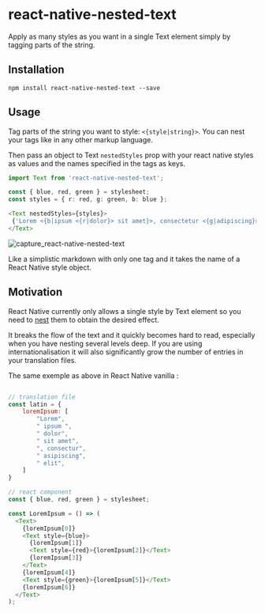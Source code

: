 # react-native-nested-text

Apply as many styles as you want in a single Text element simply by tagging parts of the string.

## Installation

`npm install react-native-nested-text --save`

## Usage

Tag parts of the string you want to style: `<{style|string}>`. You can nest your tags like in any other markup language.

Then pass an object to Text `nestedStyles` prop with your react native styles as values and the names specified in the tags as keys.

```ts
import Text from 'react-native-nested-text';

const { blue, red, green } = stylesheet;
const styles = { r: red, g: green, b: blue };

<Text nestedStyles={styles}>
 {'Lorem <{b|ipsum <{r|dolor}> sit amet}>, consectetur <{g|adipiscing}> elit'}
</Text>
```

![capture_react-native-nested-text](https://user-images.githubusercontent.com/22659282/68723575-384ed300-05b9-11ea-9eba-1945f2fa3287.jpg)

Like a simplistic markdown with only one tag and it takes the name of a React Native style object.

## Motivation

React Native currently only allows a single style by Text element so you need to [nest](https://facebook.github.io/react-native/docs/text#nested-text) them to obtain the desired effect.

It breaks the flow of the text and it quickly becomes hard to read, especially when you have nesting several levels deep.
If you are using internationalisation it will also significantly grow the number of entries in your translation files.

The same exemple as above in React Native vanilla :
```js

// translation file
const latin = {
    loremIpsum: [
        "Lorem",
        " ipsum ",
        " dolor",
        " sit amet",
        ", consectur",
        " asipiscing",
        " elit",
    ]
}

// react component
const { blue, red, green } = stylesheet;

const LoremIpsum = () => (
  <Text>
    {loremIpsum[0]}
    <Text style={blue}>
      {loremIpsum[1]}
      <Text style={red}>{loremIpsum[2]}</Text>
      {loremIpsum[3]}
    </Text>
    {loremIpsum[4]}
    <Text style={green}>{loremIpsum[5]}</Text>
    {loremIpsum[6]}
  </Text>
);

```

 
